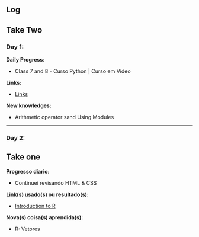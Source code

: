 ## Log


## Take Two

### Day 1:

**Daily Progress**: 
- Class 7 and 8 - Curso Python | Curso em Video

**Links:** 
- [Links](https://www.youtube.com/watch?v=oOUyhGNib2Q&list=PLvE-ZAFRgX8hnECDn1v9HNTI71veL3oW0&index=24)

**New knowledges:** 
- Arithmetic operator sand Using Modules


------------

### Day 2:
## Take one
**Progresso diario**: 
- Continuei revisando HTML & CSS

**Link(s) usado(s) ou resultado(s):** 
- [Introduction to R](https://www.datacamp.com/courses/free-introduction-to-r "Introduction to R")

**Nova(s) coisa(s) aprendida(s):** 
- R: Vetores


